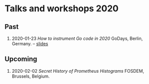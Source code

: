 # Talks and workshops 2020

## Past

1. 2020-01-23 _How to instrument Go code in 2020_ GoDays, Berlin, Germany. – [slides](https://docs.google.com/presentation/d/1y4rt5jMHgsfITI3m8ZRzYgcwYVRbCNTwzFwUC_TFsg4/edit?usp=sharing)

## Upcoming

1. 2020-02-02 _Secret History of Prometheus Histograms_ FOSDEM, Brussels, Belgium.

